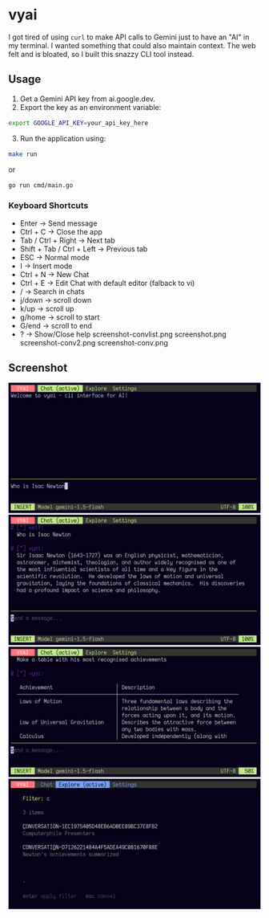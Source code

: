 # vyai
I got tired of using `curl` to make API calls to Gemini just to have an "AI" in my terminal. I wanted something that could also maintain context. The web felt and is bloated, so I built this snazzy CLI tool instead.

## Usage

1. Get a Gemini API key from ai.google.dev.
2. Export the key as an environment variable:
```bash
export GOOGLE_API_KEY=your_api_key_here
```
3. Run the application using:
```bash
make run
```
or
```bash
go run cmd/main.go
```

### Keyboard Shortcuts
- Enter → Send message
- Ctrl + C → Close the app
- Tab / Ctrl + Right → Next tab
- Shift + Tab / Ctrl + Left → Previous tab
- ESC → Normal mode
- I → Insert mode
- Ctrl + N → New Chat
- Ctrl + E → Edit Chat with default editor (falback to vi)
- / → Search in chats
- j/down → scroll down
- k/up → scroll up
- g/home → scroll to start
- G/end → scroll to end
- ? → Show/Close help
  screenshot-convlist.png  screenshot.png
screenshot-conv2.png  screenshot-conv.png
## Screenshot
![vyai](https://raw.githubusercontent.com/vybraan/vyai/refs/heads/master/assets/screenshot-conv.png)
![vyai](https://raw.githubusercontent.com/vybraan/vyai/refs/heads/master/assets/screenshot-conv1.png)
![vyai](https://raw.githubusercontent.com/vybraan/vyai/refs/heads/master/assets/screenshot-conv2.png)
![vyai](https://raw.githubusercontent.com/vybraan/vyai/refs/heads/master/assets/screenshot-convlist.png)
